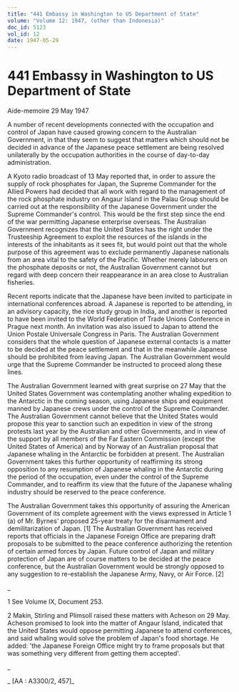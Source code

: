 ```yaml
---
title: "441 Embassy in Washington to US Department of State"
volume: "Volume 12: 1947, (other than Indonesia)"
doc_id: 5123
vol_id: 12
date: 1947-05-29
---
```


# 441 Embassy in Washington to US Department of State

Aide-memoire 29 May 1947

A number of recent developments connected with the occupation and control of Japan have caused growing concern to the Australian Government, in that they seem to suggest that matters which should not be decided in advance of the Japanese peace settlement are being resolved unilaterally by the occupation authorities in the course of day-to-day administration.

A Kyoto radio broadcast of 13 May reported that, in order to assure the supply of rock phosphates for Japan, the Supreme Commander for the Allied Powers had decided that all work with regard to the management of the rock phosphate industry on Angaur Island in the Palau Group should be carried out at the responsibility of the Japanese Government under the Supreme Commander's control. This would be the first step since the end of the war permitting Japanese enterprise overseas. The Australian Government recognizes that the United States has the right under the Trusteeship Agreement to exploit the resources of the islands in the interests of the inhabitants as it sees fit, but would point out that the whole purpose of this agreement was to exclude permanently Japanese nationals from an area vital to the safety of the Pacific. Whether merely labourers on the phosphate deposits or not, the Australian Government cannot but regard with deep concern their reappearance in an area close to Australian fisheries.

Recent reports indicate that the Japanese have been invited to participate in international conferences abroad. A Japanese is reported to be attending, in an advisory capacity, the rice study group in India, and another is reported to have been invited to the World Federation of Trade Unions Conference in Prague next month. An invitation was also issued to Japan to attend the Union Postale Universale Congress in Paris. The Australian Government considers that the whole question of Japanese external contacts is a matter to be decided at the peace settlement and that in the meanwhile Japanese should be prohibited from leaving Japan. The Australian Government would urge that the Supreme Commander be instructed to proceed along these lines.

The Australian Government learned with great surprise on 27 May that the United States Government was contemplating another whaling expedition to the Antarctic in the coming season, using Japanese ships and equipment manned by Japanese crews under the control of the Supreme Commander. The Australian Government cannot believe that the United States would propose this year to sanction such an expedition in view of the strong protests last year by the Australian and other Governments, and in view of the support by all members of the Far Eastern Commission (except the United States of America) and by Norway of an Australian proposal that Japanese whaling in the Antarctic be forbidden at present. The Australian Government takes this further opportunity of reaffirming its strong opposition to any resumption of Japanese whaling in the Antarctic during the period of the occupation, even under the control of the Supreme Commander, and to reaffirm its view that the future of the Japanese whaling industry should be reserved to the peace conference.

The Australian Government takes this opportunity of assuring the American Government of its complete agreement with the views expressed in Article 1 (a) of Mr. Byrnes' proposed 25-year treaty for the disarmament and demilitarization of Japan. [1] The Australian Government has received reports that officials in the Japanese Foreign Office are preparing draft proposals to be submitted to the peace conference authorizing the retention of certain armed forces by Japan. Future control of Japan and military protection of Japan are of course matters to be decided at the peace conference, but the Australian Government would be strongly opposed to any suggestion to re-establish the Japanese Army, Navy, or Air Force. [2]

_

1 See Volume IX, Document 253.

2 Makin, Stirling and Plimsoll raised these matters with Acheson on 29 May. Acheson promised to look into the matter of Angaur Island, indicated that the United States would oppose permitting Japanese to attend conferences, and said whaling would solve the problem of Japan's food shortage. He added: 'the Japanese Foreign Office might try to frame proposals but that was something very different from getting them accepted'.

_

_ [AA : A3300/2, 457]_

